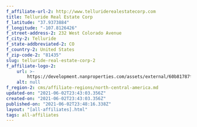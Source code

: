```yaml
---
f_affiliate-url-2: http://www.telluriderealestatecorp.com
title: Telluride Real Estate Corp
f_latitude: "37.9373884"
f_longitude: "-107.8126426"
f_street-address-2: 232 West Colorado Avenue­
f_city-2: Telluride­
f_state-addbreviated-2: CO­
f_country-2: United States
f_zip-code-2: "81435"
slug: telluride-real-estate-corp-2
f_affiliate-logo-2:
    url: >-
        https://development.nanproperties.com/assets/external/60b81787fb6dd06e1ad5aeba_6077d858c3e2468c4c5f7f87_603316297f5abtrec_christie_s_black.jpeg
    alt: null
f_region-2: cms/affiliate-regions/north-central-america.md
updated-on: "2021-06-02T23:43:03.356Z"
created-on: "2021-06-02T23:43:03.356Z"
published-on: "2021-06-02T23:48:16.338Z"
layout: "[all-affiliates].html"
tags: all-affiliates
---
```

